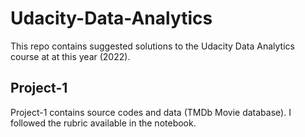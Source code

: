 # Udacity-Data-Analytics
This repo contains suggested solutions to the Udacity Data Analytics course at at this year (2022).

## Project-1
Project-1 contains source codes and data (TMDb Movie database). I followed the rubric available in the notebook.
